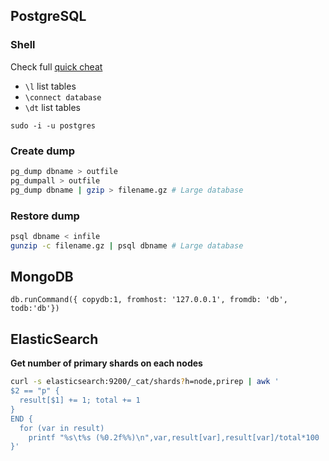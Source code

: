 ## PostgreSQL

### Shell

Check full [quick cheat](https://gist.github.com/Kartones/dd3ff5ec5ea238d4c546)

- `\l` list tables
- `\connect database`
- `\dt` list tables

`sudo -i -u postgres`

### Create dump

```bash
pg_dump dbname > outfile
pg_dumpall > outfile
pg_dump dbname | gzip > filename.gz # Large database
```

### Restore dump

```bash
psql dbname < infile
gunzip -c filename.gz | psql dbname # Large database
```

## MongoDB

`db.runCommand({ copydb:1, fromhost: '127.0.0.1', fromdb: 'db', todb:'db'})`

## ElasticSearch

**Get number of primary shards on each nodes**

```bash
curl -s elasticsearch:9200/_cat/shards?h=node,prirep | awk '
$2 == "p" {
  result[$1] += 1; total += 1
}
END {
  for (var in result)
    printf "%s\t%s (%0.2f%%)\n",var,result[var],result[var]/total*100
}'
```
